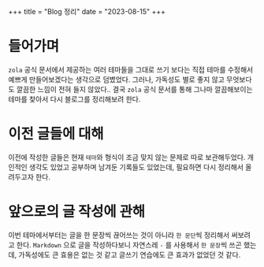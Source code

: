 +++
title = "Blog 정리"
date = "2023-08-15"
+++

# 들어가며
`zola` 공식 문서에서 제공하는 여러 테마들을 그대로 쓰기 보다는 직접 테마를 수정해서 예쁘게 만들어보겠다는 생각으로 덤볐었다. 
그러나, 가독성도 별로 좋지 않고 무엇보다도 깔끔한 느낌이 전혀 들지 않았다..
결국 `zola` 공식 문서를 통해 그나마 깔끔해보이는 테마를 찾아서 다시 블로그를 정리해보려 한다.

# 이전 글들에 대해
이전에 작성한 글들은 현재 `테마`와 형식이 조금 맞지 않는 문제로 따로 보관해두었다.
개인적인 생각도 있었고 공부하며 남겨둔 기록들도 있었는데, 필요하면 다시 정리해서 올려두고자 한다.

# 앞으로의 글 작성에 관해
이번 테마에서부터는 글을 한 문장씩 끊어쓰는 것이 아니라 `한 문단`씩 정리해서 써보려고 한다. 
`Markdown` 으로 글을 작성하다보니 자연스레 `-` 를 사용해서 `한 문장`씩 쓰곤 했는데, 가독성에도 큰 효용은 없는 것 같고 글쓰기 연습에도 큰 효과가 없었던 것 같다.

